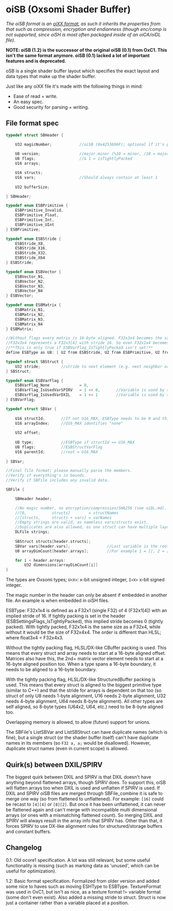 # oiSB (Oxsomi Shader Buffer)

*The oiSB format is an [oiXX format](oiXX.md), as such it inherits the properties from that such as compression, encryption and endianness (though enc/comp is not supported, since oiSH is most often packaged inside of an oiCA/oiDL file).*

**NOTE: oiSB (1.2) is the successor of the original oiSB (0.1) from OxC1. This isn't the same format anymore. oiSB (0.1) lacked a lot of important features and is deprecated.**

oSB is a single shader buffer layout which specifies the exact layout and data types that make up the shader buffer.

Just like any oiXX file it's made with the following things in mind:

- Ease of read + write.
- An easy spec.
- Good security for parsing + writing.

## File format spec

```c
typedef struct SBHeader {

	U32 magicNumber;			//oiSB (0x4253696F); optional if it's part of an oiSH.
    
	U8 version;					//major.minor (%10 = minor, /10 = major (+1 to get real major)) at least 1
    U8 flags;					//& 1 = isTightlyPacked
    U16 arrays;

    U16 structs;
    U16 vars;					//Should always contain at least 1
    
    U32 bufferSize;

} SBHeader;

typedef enum ESBPrimitive {
  	ESBPrimitive_Invalid,
    ESBPrimitive_Float,
  	ESBPrimitive_Int,
  	ESBPrimitive_UInt
} ESBPrimitive;

typedef enum ESBStride {
    ESBStride_X8,
    ESBStride_X16,
    ESBStride_X32,
    ESBStride_X64
} ESBStride;

typedef enum ESBVector {
    ESBVector_N1,
    ESBVector_N2,
    ESBVector_N3,
    ESBVector_N4
} ESBVector;

typedef enum ESBMatrix {
    ESBMatrix_N1,
    ESBMatrix_N2,
    ESBMatrix_N3,
    ESBMatrix_N4
} ESBMatrix;

//Without flags every matrix is 16-byte aligned. F32x3x4 becomes the same size as F32x4x4 with unused bytes.
//F32x3x4 represents a F32x3[4] with stride 16. So even F32x1x4 becomes the same size as F32x4x4.
//**This is only true if ESBVarFlag_IsTightlyPacked isn't set!**
define ESBType as U8: [ U2 from ESBStride, U2 from ESBPrimitive, U2 from ESBVector, U2 from ESBMatrix ]

typedef struct SBStruct {
    U32 stride;			//stride to next element (e.g. next neighbor or next array entry)
} SBStruct;

typedef enum ESBVarFlag {
    ESBVarFlag_None				= 0,
    ESBVarFlag_IsUsedVarSPIRV	= 1 << 0,		//Variable is used by shader (SPIRV)
    ESBVarFlag_IsUsedVarDXIL	= 1 << 1		//Variable is used by shader (DXIL)
} ESBVarFlag;

typedef struct SBVar {
    
    U16 structId;		//If not U16_MAX, ESBType needs to be 0 and this should be a valid struct
    U16 arrayIndex;		//U16_MAX identifies "none"
    
    U32 offset;
    
    U8 type;			//ESBType if structId == U16_MAX
    U8 flags;			//ESBStructVarFlag
    U16 parentId;		//root = U16_MAX
    
} SBVar;

//Final file format; please manually parse the members.
//Verify if everything's in bounds.
//Verify if SBFile includes any invalid data.

SBFile {

    SBHeader header;

    //No magic number, no encryption/compression/SHA256 (see oiDL.md).
    //[0, 			structs]  		= structNames
    //[structs, 	structs + vars] = varNames
    //Empty strings are valid, as nameless vars/structs exist.
    //Duplicates are also allowed, as one struct can have multiple layouts.
    DLFile strings;
    
    SBStruct structs[header.structs];
    SBVar vars[header.vars];				//Last variable is the root
    U8 arrayDimCount[header.arrays];		//For example 1 = [], 2 = [][], etc.

    for i < header.arrays:
    	U32 dimensions[arrayDimCount[i]]
}
```

The types are Oxsomi types; `U<X>`: x-bit unsigned integer, `I<X>` x-bit signed integer.

The magic number in the header can only be absent if embedded in another file. An example is when embedded in oiSH files.

ESBType: F32x1x4 is defined as a F32x1 (single F32) of 4 (F32x1[4]) with an implied stride of 16. If tightly packing is set in the header (ESBSettingsFlags_IsTightlyPacked), this implied stride becomes 0 (tightly packed). With tightly packed, F32x1x4 is the same size as a F32x4, while without it would be the size of F32x4x4. The order is different than HLSL; where float3x4 = F32x4x3.

Without the tightly packing flag, HLSL/DX-like CBuffer packing is used. This means that every struct and array needs to start at a 16-byte aligned offset. Matrices also have this, the 2nd+ matrix vector element needs to start at a 16-byte aligned position too. When a type spans a 16-byte boundary, it needs to be aligned to a 16-byte boundary.

With the tightly packing flag, HLSL/DX-like StructuredBuffer packing is used. This means that every struct is aligned to the biggest primitive type (similar to C++) and that the stride for arrays is dependent on that too (so struct of only U8 needs 1-byte alignment, U16 needs 2-byte alignment, U32 needs 4-byte alignment, U64 needs 8-byte alignment). All other types are self aligned, so 8-byte types (U64x2, U64, etc.) need to be 8-byte aligned too. 

Overlapping memory is allowed, to allow (future) support for unions.

The SBFile's ListSBVar and ListSBStruct can have duplicate names (which is fine), but a single struct (or the shader buffer itself) can't have duplicate names in its members (so `F32 a, a;` would be disallowed). However, duplicate struct names (even in current scope) is allowed.

## Quirk(s) between DXIL/SPIRV

The biggest quirk between DXIL and SPIRV is that DXIL doesn't have anything beyond flattened arrays, though SPIRV does. To support this, oiSB will flatten arrays too when DXIL is used and unflatten if SPIRV is used. If DXIL and SPIRV oiSB files are merged through SBFile_combine it is safe to merge one way (so from flattened to unflattened). For example: `[16]` could be recast to `[4][4]` or `[8][2]`. But once it has been unflattened, it can never be flattened again and can't merge with incompatible multi dimensional arrays (or ones with a mismatching flattened count). So merging DXIL and SPIRV will always result in the array info that SPIRV has. Other than that, it forces SPIRV to use DX-like alignment rules for structured/storage buffers and constant buffers.

## Changelog

0.1: Old ocore1 specification. A lot was still relevant, but some useful functionality is missing (such as marking data as 'unused', which can be useful for optimization).

1.2: Basic format specification. Formalized from older version and added some nice to haves such as moving ESHType to ESBType. TextureFormat was used in OxC1, but isn't as nice, as a texture format != variable format (some don't even exist). Also added a missing stride to struct. Struct is now just a container rather than a variable placed at a position.


